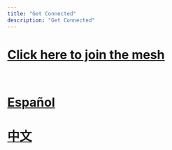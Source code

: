 ```yaml
---
title: "Get Connected"
description: "Get Connected"
---
```



# [Click here to join the mesh](https://docs.google.com/forms/d/e/1FAIpQLSexnjpOTl6pSCZU3XSuBNo14gn0WG6wDAnDpAvq7pYteLNgng/viewform)

<br>

# [Español](/es)

# [中文](/cn)
